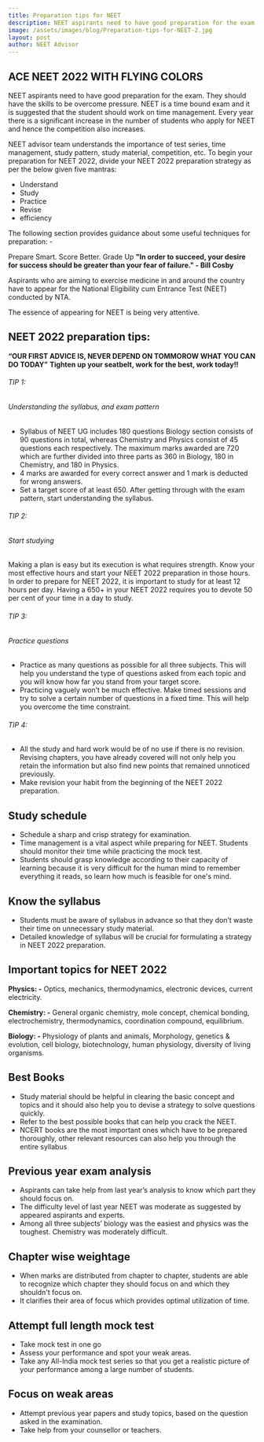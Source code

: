 ```yaml
---
title: Preparation tips for NEET 
description: NEET aspirants need to have good preparation for the exam. They should have the skills to be overcome pressure.NEET is a time bound exam and it is suggested that the student should work on time management. Every year there is a significant increase in the number of students who apply for NEET and hence the competition also increases.
image: /assets/images/blog/Preparation-tips-for-NEET-2.jpg
layout: post
author: NEET Advisor
---
```

## ACE NEET 2022 WITH FLYING COLORS
NEET aspirants need to have good preparation for the exam. They should have the skills to be overcome pressure.
NEET is a time bound exam and it is suggested that the student should work on time management.
Every year there is a significant increase in the number of students who apply for NEET and hence the competition also increases.

NEET advisor team understands the importance of test series, time management, study pattern, study material, competition, etc. 
To begin your preparation for NEET 2022, divide your NEET 2022 preparation strategy as per the below given five mantras:
- Understand
- Study
- Practice
- Revise
- efficiency

The following section provides guidance about some useful techniques for preparation: -

Prepare Smart. Score Better. Grade Up
**"In order to succeed, your desire for success should be greater than your fear of failure." - Bill Cosby**

Aspirants who are aiming to exercise medicine in and around the country have to appear for the National Eligibility cum Entrance Test (NEET) conducted by NTA.

The essence of appearing for NEET is being very attentive.


## NEET 2022 preparation tips:
**“OUR FIRST ADVICE IS, NEVER DEPEND ON TOMMOROW WHAT YOU CAN DO TODAY”**
**Tighten up your seatbelt, work for the best, work today!!**

###### TIP 1:
###### Understanding the syllabus, and exam pattern
- Syllabus of NEET UG includes 180 questions
 	Biology section consists of 90 questions in total, whereas Chemistry and Physics consist of 45 questions each respectively. The maximum marks awarded are 720 which are further divided into three parts as 360 in Biology, 180 in Chemistry, and 180 in Physics.
- 4 marks are awarded for every correct answer and 1 mark is deducted for wrong answers.
- Set a target score of at least 650. After getting through with the exam pattern, start understanding the syllabus.

###### TIP 2:
###### Start studying
Making a plan is easy but its execution is what requires strength. Know your most effective hours and start your NEET 2022 preparation in those hours. In order to prepare for NEET 2022, it is important to study for at least 12 hours per day. Having a 650+ in your NEET 2022 requires you to devote 50 per cent of your time in a day to study.

###### TIP 3:
###### Practice questions
- Practice as many questions as possible for all three subjects. This will help you understand the type of questions asked from each topic and you will know how far you stand from your target score.
- Practicing vaguely won’t be much effective. Make timed sessions and try to solve a certain number of questions in a fixed time. This will help you overcome the time constraint.

###### TIP 4:
- All the study and hard work would be of no use if there is no revision. Revising chapters, you have already covered will not only help you retain the information but also find new points that remained unnoticed previously.
- Make revision your habit from the beginning of the NEET 2022 preparation.

## Study schedule
- Schedule a sharp and crisp strategy for examination.
- Time management is a vital aspect while preparing for NEET. Students should monitor their time while practicing the mock test.
- Students should grasp knowledge according to their capacity of learning because it is very difficult for the human mind to remember everything it reads, so learn how much is feasible for one's mind.

## Know the syllabus
- Students must be aware of syllabus in advance so that they don’t waste their time on unnecessary study material.
- Detailed knowledge of syllabus will be crucial for formulating a strategy in NEET 2022 preparation.

## Important topics for NEET 2022
**Physics: -** Optics, mechanics, thermodynamics, electronic devices, current electricity.

**Chemistry: -** General organic chemistry, mole concept, chemical bonding, electrochemistry, thermodynamics, coordination compound, equilibrium.

**Biology: -** Physiology of plants and animals, Morphology, genetics & evolution, cell biology, biotechnology, human physiology, diversity of living organisms.

## Best Books
- Study material should be helpful in clearing the basic concept and topics and it should also help you to devise a strategy to solve questions quickly.
- Refer to the best possible books that can help you crack the NEET. 
- NCERT books are the most important ones which have to be prepared thoroughly, other relevant resources can also help you through the entire syllabus

## Previous year exam analysis
- Aspirants can take help from last year’s analysis to know which part they should focus on.
- The difficulty level of last year NEET was moderate as suggested by appeared aspirants and experts.
- Among all three subjects’ biology was the easiest and physics was the toughest. Chemistry was moderately difficult.

## Chapter wise weightage
- When marks are distributed from chapter to chapter, students are able to recognize which chapter they should focus on and which they shouldn't focus on.
- It clarifies their area of focus which provides optimal utilization of time.

## Attempt full length mock test
- Take mock test in one go
- Assess your performance and spot your weak areas.
- Take any All-India mock test series so that you get a realistic picture of your performance among a large number of students.

## Focus on weak areas
- Attempt previous year papers and study topics, based on the question asked in the examination.
- Take help from your counsellor or teachers.

